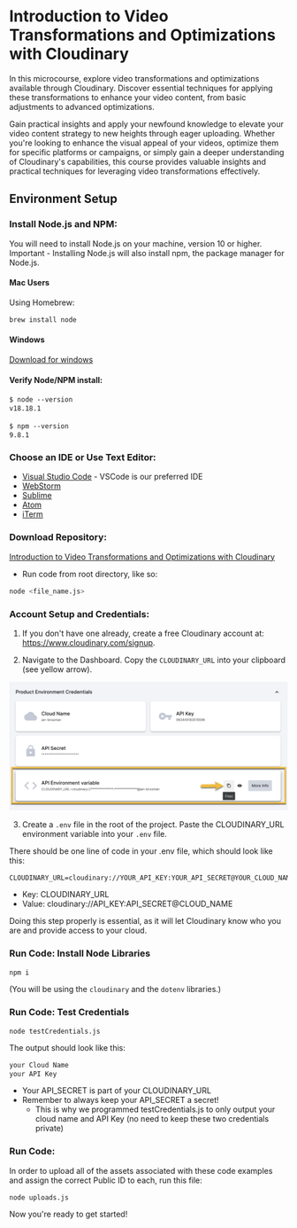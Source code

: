 # Introduction to Video Transformations and Optimizations with Cloudinary

In this microcourse, explore video transformations and optimizations available through Cloudinary. Discover essential techniques for applying these transformations to enhance your video content, from basic adjustments to advanced optimizations.

Gain practical insights and apply your newfound knowledge to elevate your video content strategy to new heights through eager uploading. Whether you're looking to enhance the visual appeal of your videos, optimize them for specific platforms or campaigns, or simply gain a deeper understanding of Cloudinary's capabilities, this course provides valuable insights and practical techniques for leveraging video transformations effectively.

## Environment Setup

### Install Node.js and NPM:
You will need to install Node.js on your machine, version 10 or higher.
 Important - Installing Node.js will also install npm, the package manager for Node.js.

#### Mac Users
Using Homebrew:

```bash
brew install node
```

#### Windows
[Download for windows](https://nodejs.org/en/download/)

#### Verify Node/NPM install:

```console
$ node --version
v18.18.1

$ npm --version
9.8.1
```

### Choose an IDE or Use Text Editor:

- [Visual Studio Code](https://code.visualstudio.com/download) - VSCode is our preferred IDE
- [WebStorm](https://www.jetbrains.com/webstorm/) 
- [Sublime](https://www.sublimetext.com/) 
- [Atom](https://atom.io/) 
- [iTerm](https://iterm2.com/) 

### Download Repository:

[Introduction to Video Transformations and Optimizations with Cloudinary](https://github.com/cloudinary-training/cld-video-transformations)

- Run code from root directory, like so:
```bash
node <file_name.js>
```

### Account Setup and Credentials:

1. If you don't have one already, create a free Cloudinary account at: https://www.cloudinary.com/signup.

2. Navigate to the Dashboard. Copy the `CLOUDINARY_URL` into your clipboard (see yellow arrow).

![Dashboard](./assets/environment_variable.png)

3. Create a `.env` file in the root of the project. Paste the CLOUDINARY_URL environment variable into your `.env` file.

There should be one line of code in your .env file, which should look like this:

```console
CLOUDINARY_URL=cloudinary://YOUR_API_KEY:YOUR_API_SECRET@YOUR_CLOUD_NAME
```
- Key: CLOUDINARY_URL
- Value: cloudinary://API_KEY:API_SECRET@CLOUD_NAME

Doing this step properly is essential, as it will let Cloudinary know who you are and provide access to your cloud.

### Run Code: Install Node Libraries


```console
npm i
```
(You will be using the `cloudinary` and the `dotenv` libraries.)

### Run Code: Test Credentials

```console
node testCredentials.js
```

The output should look like this:
```console
your Cloud Name
your API Key
```

- Your API_SECRET is part of your CLOUDINARY_URL
- Remember to always keep your API_SECRET a secret!
  - This is why we programmed testCredentials.js to only output your cloud name and API Key (no need to keep these two credentials private)


### Run Code:

In order to upload all of the assets associated with these code examples and assign the correct Public ID to each, run this file:
```bash
node uploads.js
```

Now you're ready to get started! 